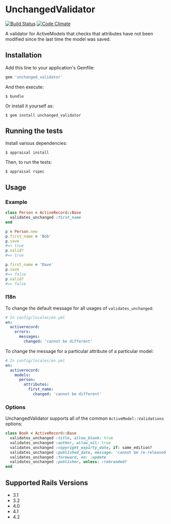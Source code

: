 # UnchangedValidator

[![Build Status](https://travis-ci.org/petedmarsh/unchanged_validator.png)](https://travis-ci.org/petedmarsh/unchanged_validator)
[![Code Climate](https://codeclimate.com/github/petedmarsh/unchanged_validator/badges/gpa.svg)](https://codeclimate.com/github/petedmarsh/unchanged_validator)

A validator for ActiveModels that checks that attributes have not been
modified since the last time the model was saved.

## Installation

Add this line to your application's Gemfile:

```ruby
gem 'unchanged_validator'
```

And then execute:

    $ bundle

Or install it yourself as:

    $ gem install unchanged_validator

## Running the tests

Install various dependencies:

    $ appraisal install
    
Then, to run the tests:

    $ appraisal rspec

## Usage

### Example

```ruby
class Person < ActiveRecord::Base
  validates_unchanged :first_name
end

p = Person.new
p.first_name = 'Bob'
p.save
#=> true
p.valid?
#=> true

p.first_name = 'Dave'
p.save
#=> false
p.valid?
#=> false
```

### I18n

To change the default message for all usages of `validates_unchanged`:

```yaml
# In config/locales/en.yml
en:
  activerecord:
    errors:
      messages:
        changed: 'cannot be different'
```

To change the message for a particular attribute of a particular model:

```yaml
# In config/locales/en.yml
en:
  activerecord:
    models:
      person:
        attributes:
          first_name:
            changed: 'cannot be different'
```

### Options

UnchangedValidator supports all of the common `ActiveModel::Validations` options:

```ruby
class Book < ActiveRecord::Base
  validates_unchanged :title, allow_blank: true
  validates_unchanged :author, allow_nil: true
  validates_unchanged :copyright_expirty_date, if: same_edition?
  validates_unchanged :published_date, message: 'cannot be re-released'
  validates_unchanged :foreward, on: :update
  validates_unchanged :publisher, unless: :rebranded?
end
```
## Supported Rails Versions

* 3.1
* 3.2
* 4.0
* 4.1
* 4.2
